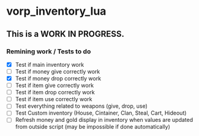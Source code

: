 # vorp_inventory_lua


## This is a WORK IN PROGRESS.


### Remining work / Tests to do

- [x] Test if  main inventory work
- [ ] Test if money give correctly work
- [x] Test if money drop correctly work
- [ ] Test if item give correctly work
- [ ] Test if item drop correctly work
- [ ] Test if item use correctly work
- [ ] Test everything related to weapons (give, drop, use)
- [ ] Test Custom inventory (House, Cintainer, Clan, Steal, Cart, Hideout)
- [ ] Refresh money and gold display in inventory when values are updated from outside script (may be impossible if done automatically)
